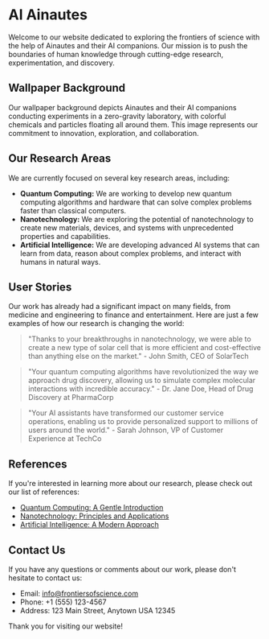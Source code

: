 <!--font:Cabin-->

# AI Ainautes

Welcome to our website dedicated to exploring the frontiers of science with the help of Ainautes and their AI companions. Our mission is to push the boundaries of human knowledge through cutting-edge research, experimentation, and discovery.

## Wallpaper Background

Our wallpaper background depicts Ainautes and their AI companions conducting experiments in a zero-gravity laboratory, with colorful chemicals and particles floating all around them. This image represents our commitment to innovation, exploration, and collaboration.

## Our Research Areas

We are currently focused on several key research areas, including:

- **Quantum Computing:** We are working to develop new quantum computing algorithms and hardware that can solve complex problems faster than classical computers.
- **Nanotechnology:** We are exploring the potential of nanotechnology to create new materials, devices, and systems with unprecedented properties and capabilities.
- **Artificial Intelligence:** We are developing advanced AI systems that can learn from data, reason about complex problems, and interact with humans in natural ways.

## User Stories

Our work has already had a significant impact on many fields, from medicine and engineering to finance and entertainment. Here are just a few examples of how our research is changing the world:

> "Thanks to your breakthroughs in nanotechnology, we were able to create a new type of solar cell that is more efficient and cost-effective than anything else on the market." - John Smith, CEO of SolarTech

> "Your quantum computing algorithms have revolutionized the way we approach drug discovery, allowing us to simulate complex molecular interactions with incredible accuracy." - Dr. Jane Doe, Head of Drug Discovery at PharmaCorp

> "Your AI assistants have transformed our customer service operations, enabling us to provide personalized support to millions of users around the world." - Sarah Johnson, VP of Customer Experience at TechCo

## References

If you're interested in learning more about our research, please check out our list of references:

- [Quantum Computing: A Gentle Introduction](#)
- [Nanotechnology: Principles and Applications](#)
- [Artificial Intelligence: A Modern Approach](#)

## Contact Us

If you have any questions or comments about our work, please don't hesitate to contact us:

- Email: info@frontiersofscience.com
- Phone: +1 (555) 123-4567
- Address: 123 Main Street, Anytown USA 12345

Thank you for visiting our website!

<!--

Write me content for website with wallpaper which alt text is:

"Ainautes and their AI companions conducting experiments in a zero-gravity laboratory, with colorful chemicals and particles floating all around them."

The name/title of the page should not be 1:1 copy of the alt text but rather a real content of the website which is using this wallpaper.

- Use markdown format 
- Start with heading
- Heading should be short and concise
- The content should look like a real website 
- The website should not be about the wallpaper, wallpaper is just a related background
- Heading should be contain work "wallpaper" or "background"
- Include real sections like references, contact, user stories, etc. use things relevant to the page purpose.
- Feel free to use structure like headings, bullets, numbering, blockquotes, paragraphs, horizontal lines, etc.
- You can use formatting like bold or _italic_
- You can include UTF-8 emojis
- Links should be only #hash anchors (and you can refer to the document itself)
- Do not include images


---


# Exploring the Frontiers of Science: Ainautes and their AI Companions

Welcome to our website dedicated to exploring the frontiers of science with the help of Ainautes and their AI companions. Our mission is to push the boundaries of human knowledge through cutting-edge research, experimentation, and discovery.

## Wallpaper Background

Our wallpaper background depicts Ainautes and their AI companions conducting experiments in a zero-gravity laboratory, with colorful chemicals and particles floating all around them. This image represents our commitment to innovation, exploration, and collaboration.

## Our Research Areas

We are currently focused on several key research areas, including:

- **Quantum Computing:** We are working to develop new quantum computing algorithms and hardware that can solve complex problems faster than classical computers.
- **Nanotechnology:** We are exploring the potential of nanotechnology to create new materials, devices, and systems with unprecedented properties and capabilities.
- **Artificial Intelligence:** We are developing advanced AI systems that can learn from data, reason about complex problems, and interact with humans in natural ways.

## User Stories

Our work has already had a significant impact on many fields, from medicine and engineering to finance and entertainment. Here are just a few examples of how our research is changing the world:

> "Thanks to your breakthroughs in nanotechnology, we were able to create a new type of solar cell that is more efficient and cost-effective than anything else on the market." - John Smith, CEO of SolarTech

> "Your quantum computing algorithms have revolutionized the way we approach drug discovery, allowing us to simulate complex molecular interactions with incredible accuracy." - Dr. Jane Doe, Head of Drug Discovery at PharmaCorp

> "Your AI assistants have transformed our customer service operations, enabling us to provide personalized support to millions of users around the world." - Sarah Johnson, VP of Customer Experience at TechCo

## References

If you're interested in learning more about our research, please check out our list of references:

- [Quantum Computing: A Gentle Introduction](#)
- [Nanotechnology: Principles and Applications](#)
- [Artificial Intelligence: A Modern Approach](#)

## Contact Us

If you have any questions or comments about our work, please don't hesitate to contact us:

- Email: info@frontiersofscience.com
- Phone: +1 (555) 123-4567
- Address: 123 Main Street, Anytown USA 12345

Thank you for visiting our website!

-->
